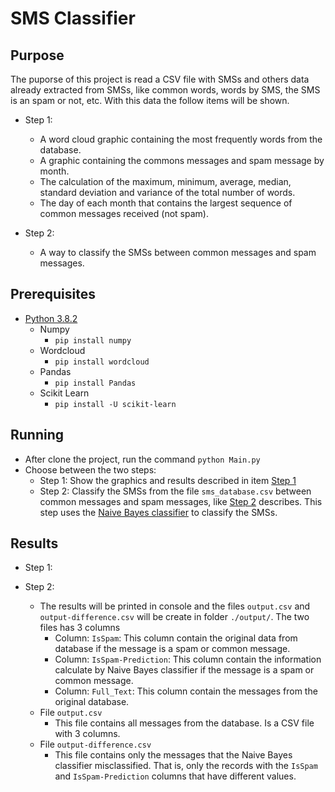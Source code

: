# SMS Classifier

## Purpose

The puporse of this project is read a CSV file with SMSs and others data already extracted from SMSs, like common words, words by SMS, the SMS is an spam or not, etc.
With this data the follow items will be shown.

- <a name=purpose_step_1></a>Step 1:
   - A word cloud graphic containing the most frequently words from the database.
   - A graphic containing the commons messages and spam message by month.
   - The calculation of the maximum, minimum, average, median, standard deviation and variance of the total number of words.
   - The day of each month that contains the largest sequence of common messages received (not spam).

- <a name=purpose_step_2></a>Step 2:
   - A way to classify the SMSs between common messages and spam messages.

## Prerequisites

- [Python 3.8.2](https://www.python.org/downloads/)
   - Numpy
      - `pip install numpy`
   - Wordcloud
      - `pip install wordcloud`
   - Pandas
      - `pip install Pandas`
   - Scikit Learn
      - `pip install -U scikit-learn`

## Running

- After clone the project, run the command `python Main.py`
- Choose between the two steps:
   - Step 1: Show the graphics and results described in item [Step 1](#purpose_step_1)
   - Step 2: Classify the SMSs from the file `sms_database.csv` between common messages and spam messages, like [Step 2](#purpose_step_2) describes. This step uses the [Naive Bayes classifier](https://en.wikipedia.org/wiki/Naive_Bayes_classifier) to classify the SMSs. 

## Results

- Step 1:

- Step 2:
   - The results will be printed in console and the files `output.csv` and `output-difference.csv` will be create in folder `./output/`. The two files has 3 columns
      - Column: `IsSpam`: This column contain the original data from database if the message is a spam or common message.
      - Column: `IsSpam-Prediction`: This column contain the information calculate by Naive Bayes classifier if the message is a spam or common message.
      - Column: `Full_Text`: This column contain the messages from the original database.
   - File `output.csv`
      - This file contains all messages from the database. Is a CSV file with 3 columns.
   - File `output-difference.csv`
      - This file contains only the messages that the Naive Bayes classifier misclassified. That is, only the records with the `IsSpam` and `IsSpam-Prediction` columns that have different values.